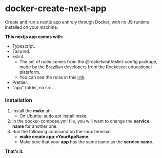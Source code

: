 # docker-create-next-app

Create and run a nextjs app entirely through Docker, with no JS runtime installed on your machine.

**This nextjs app comes with**:
* Typescript.
* Tailwind.
* Eslint.
  - The set of rules comes from the @rocketseat/eslint-config package, made by the Brazilian developers from the Rockeseat educational plataform.
  - You can see the rules in this [link](https://github.com/Rocketseat/eslint-config-rocketseat/blob/main/next.js).
* Prettier.
* "app" folder, no src.

### Installation

1. Install the **make** util.
   - On Ubuntu: sudo apt install make.
2. In the docker-compose.yml file, you will want to change the **service name** for another one.
3. Run the following command on the linux terminal:
   - **make create app:=YourAppName**.
   - Make sure that your **app** has the same name as the **service name**.

**That's it.**
